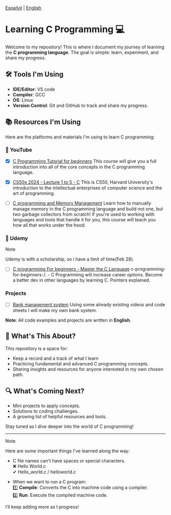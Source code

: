 [Español](README-es.md) | [English](README.md)
# Learning C Programming 💻

Welcome to my repository! This is where I document my journey of learning the **C programming language**. The goal is simple: learn, experiment, and share my progress.

## 🛠️ Tools I'm Using
- **IDE/Editor**: VS code
- **Compiler**: GCC 
- **OS**: Linux
- **Version Control**: Git and GitHub to track and share my progress.

## 📚 Resources I'm Using

Here are the platforms and materials I'm using to learn C programming:

### 🎥 YouTube

- [x] [C Programming Tutorial for beginners](https://www.youtube.com/watch?v=KJgsSFOSQv0&ab_channel=freeCodeCamp.org)
  This course will give you a full introduction into all of the core concepts in the C programming language.

- [x] [CS50x 2024 - Lecture 1 to 5 - C](https://www.youtube.com/watch?v=cwtpLIWylAw&t=1233s&ab_channel=CS50)
  This is CS50, Harvard University's introduction to the intellectual enterprises of computer science and the art of programming.

- [ ] [C programming and Memory Management](https://youtu.be/rJrd2QMVbGM?si=mdqOehm_f8hkgadX) 
  Learn how to manually manage memory in the C programming language and build not one, but two garbage collectors from scratch! If you're used to working with languages and tools that handle it for you, this course will teach you how all that works under the hood.

### 📘 Udemy

>[!NOTE]
>Udemy is with a scholarship, so i have a limit of time(Feb 28).

- [ ] [C programming For beginners - Master the C Language](https://www.udemy.com/course/c-programming-for-beginners-/?couponCode=ST18MT12125AROW) c-programming-for-beginners-/. - C Programming will increase career options. Become a better dev in other languages by learning C. Pointers explained. 

### Projects

- [ ] [Bank management system](https://www.geeksforgeeks.org/bank-account-system-in-c-using-file-handling/)
  Using some already existing videos and code sheets I will make my own bank system.

**Note**: All code examples and projects are written in **English**.

## 📝 What's This About?
This repository is a space for:
- Keep a record and a track of what I learn
- Practicing fundamental and advanced C programming concepts.
- Sharing insights and resources for anyone interested in my own chosen path.

## 🔍 What's Coming Next?
- Mini projects to apply concepts.
- Solutions to coding challenges.
- A growing list of helpful resources and tools.

Stay tuned as I dive deeper into the world of C programming!

---

>[!NOTE]
>Here are some important things I've learned along the way:

- C file names can't have spaces or special characters.  
  ❌ Hello World.c  
  ✔ Hello_world.c / helloworld.c

- When we want to run a C program:</br>
  1️⃣ **Compile**: Converts the C into machine code using a compiler.</br>
  2️⃣ **Run**: Execute the compiled machine code.


I’ll keep adding more as I progress!
